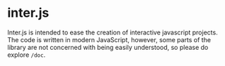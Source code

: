 # inter.js

Inter.js is intended to ease the creation of interactive javascript projects. The code is written in modern JavaScript, however, some parts of the library are not concerned with being easily understood, so please do explore `/doc`.